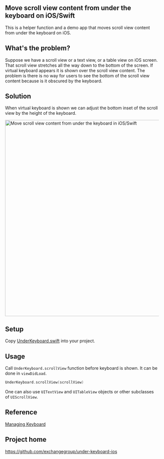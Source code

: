 ## Move scroll view content from under the keyboard on iOS/Swift

This is a helper function and a demo app that moves scroll view content from under the keyboard on iOS.

## What's the problem?

Suppose we have a scroll view or a text view, or a table view on iOS screen. That scroll view stretches all the way down to the bottom of the screen. If virtual keyboard appears it is shown over the scroll view content. The problem is there is no way for users to see the bottom of the scroll view content because is it obscured by the keyboard.

## Solution

When virtual keyboard is shown we can adjust the bottom inset of the scroll view by the height of the keyboard.

<img src="https://raw.githubusercontent.com/exchangegroup/under-keyboard-ios/master/Graphics/under_the_keyboard_ios.png" alt="Move scroll view content from under the keyboard in iOS/Swift" width="640" />

## Setup

Copy [UnderKeyboard.swift](https://raw.githubusercontent.com/exchangegroup/under-keyboard-ios/master/UnderKeyboardDemo/UnderKeyboard.swift) into your project.

## Usage

Call `UnderKeyboard.scrollView` function before keyboard is shown. It can be done in `viewDidLoad`.


```Swift
UnderKeyboard.scrollView(scrollView)
```

One can also use `UITextView` and `UITableView` objects or other subclasses of `UIScrollView`.

## Reference

[Managing Keyboard](https://developer.apple.com/library/ios/documentation/StringsTextFonts/Conceptual/TextAndWebiPhoneOS/KeyboardManagement/KeyboardManagement.html)

## Project home

https://github.com/exchangegroup/under-keyboard-ios
